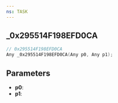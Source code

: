 ```yaml
---
ns: TASK
---
```

## _0x295514F198EFD0CA

```c
// 0x295514F198EFD0CA
Any _0x295514F198EFD0CA(Any p0, Any p1);
```

## Parameters
* **p0**:
* **p1**:
